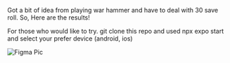 Got a bit of idea from playing war hammer and have to deal with 30 save roll.
So, Here are the results!

For those who would like to try. git clone this repo and used npx expo start and select your prefer device (android, ios)

![Figma Pic](https://github.com/PathadonAougsk/tabletop/blob/master/Screenshot%202024-10-09%20003146.png)
